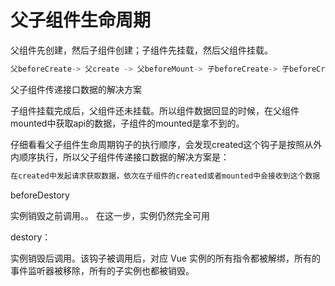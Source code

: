 # 父子组件生命周期

父组件先创建，然后子组件创建；子组件先挂载，然后父组件挂载。

```js
父beforeCreate-> 父create -> 父beforeMount-> 子beforeCreate-> 子beforeCreate-> 子created -> 子mounted -> 父mounted

```

父子组件传递接口数据的解决方案

子组件挂载完成后，父组件还未挂载。所以组件数据回显的时候，在父组件mounted中获取api的数据，子组件的mounted是拿不到的。

仔细看看父子组件生命周期钩子的执行顺序，会发现created这个钩子是按照从外内顺序执行，所以父子组件传递接口数据的解决方案是：

```js
在created中发起请求获取数据，依次在子组件的created或者mounted中会接收到这个数据


```

beforeDestory

实例销毁之前调用。。 在这一步，实例仍然完全可用

destory：

实例销毁后调用。该钩子被调用后，对应 Vue 实例的所有指令都被解绑，所有的事件监听器被移除，所有的子实例也都被销毁。
